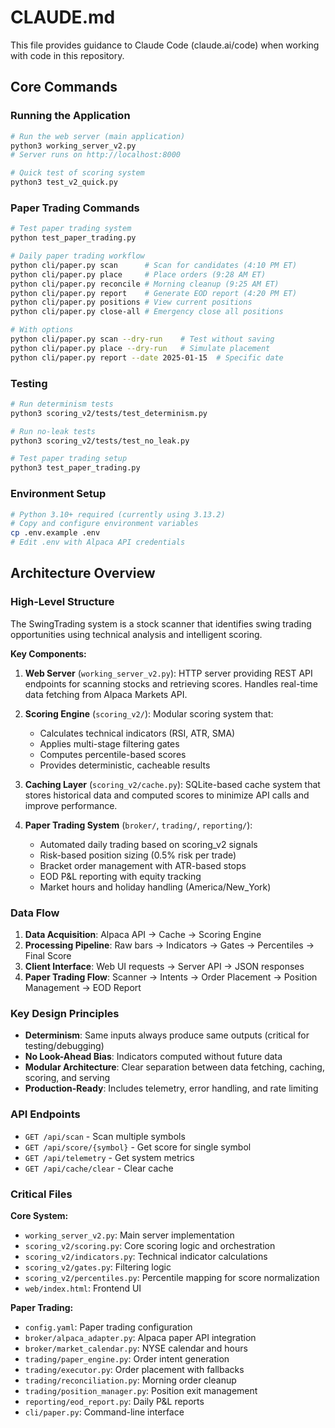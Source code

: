 # CLAUDE.md

This file provides guidance to Claude Code (claude.ai/code) when working with code in this repository.

## Core Commands

### Running the Application

```bash
# Run the web server (main application)
python3 working_server_v2.py
# Server runs on http://localhost:8000

# Quick test of scoring system
python3 test_v2_quick.py
```

### Paper Trading Commands

```bash
# Test paper trading system
python test_paper_trading.py

# Daily paper trading workflow
python cli/paper.py scan      # Scan for candidates (4:10 PM ET)
python cli/paper.py place     # Place orders (9:28 AM ET)
python cli/paper.py reconcile # Morning cleanup (9:25 AM ET)
python cli/paper.py report    # Generate EOD report (4:20 PM ET)
python cli/paper.py positions # View current positions
python cli/paper.py close-all # Emergency close all positions

# With options
python cli/paper.py scan --dry-run    # Test without saving
python cli/paper.py place --dry-run   # Simulate placement
python cli/paper.py report --date 2025-01-15  # Specific date
```

### Testing

```bash
# Run determinism tests
python3 scoring_v2/tests/test_determinism.py

# Run no-leak tests  
python3 scoring_v2/tests/test_no_leak.py

# Test paper trading setup
python3 test_paper_trading.py
```

### Environment Setup

```bash
# Python 3.10+ required (currently using 3.13.2)
# Copy and configure environment variables
cp .env.example .env
# Edit .env with Alpaca API credentials
```

## Architecture Overview

### High-Level Structure

The SwingTrading system is a stock scanner that identifies swing trading opportunities using technical analysis and intelligent scoring.

**Key Components:**

1. **Web Server** (`working_server_v2.py`): HTTP server providing REST API endpoints for scanning stocks and retrieving scores. Handles real-time data fetching from Alpaca Markets API.

2. **Scoring Engine** (`scoring_v2/`): Modular scoring system that:
   - Calculates technical indicators (RSI, ATR, SMA)
   - Applies multi-stage filtering gates
   - Computes percentile-based scores
   - Provides deterministic, cacheable results

3. **Caching Layer** (`scoring_v2/cache.py`): SQLite-based cache system that stores historical data and computed scores to minimize API calls and improve performance.

4. **Paper Trading System** (`broker/`, `trading/`, `reporting/`):
   - Automated daily trading based on scoring_v2 signals
   - Risk-based position sizing (0.5% risk per trade)
   - Bracket order management with ATR-based stops
   - EOD P&L reporting with equity tracking
   - Market hours and holiday handling (America/New_York)

### Data Flow

1. **Data Acquisition**: Alpaca API → Cache → Scoring Engine
2. **Processing Pipeline**: Raw bars → Indicators → Gates → Percentiles → Final Score
3. **Client Interface**: Web UI requests → Server API → JSON responses
4. **Paper Trading Flow**: Scanner → Intents → Order Placement → Position Management → EOD Report

### Key Design Principles

- **Determinism**: Same inputs always produce same outputs (critical for testing/debugging)
- **No Look-Ahead Bias**: Indicators computed without future data
- **Modular Architecture**: Clear separation between data fetching, caching, scoring, and serving
- **Production-Ready**: Includes telemetry, error handling, and rate limiting

### API Endpoints

- `GET /api/scan` - Scan multiple symbols
- `GET /api/score/{symbol}` - Get score for single symbol
- `GET /api/telemetry` - Get system metrics
- `GET /api/cache/clear` - Clear cache

### Critical Files

**Core System:**
- `working_server_v2.py`: Main server implementation
- `scoring_v2/scoring.py`: Core scoring logic and orchestration
- `scoring_v2/indicators.py`: Technical indicator calculations
- `scoring_v2/gates.py`: Filtering logic
- `scoring_v2/percentiles.py`: Percentile mapping for score normalization
- `web/index.html`: Frontend UI

**Paper Trading:**
- `config.yaml`: Paper trading configuration
- `broker/alpaca_adapter.py`: Alpaca paper API integration
- `broker/market_calendar.py`: NYSE calendar and hours
- `trading/paper_engine.py`: Order intent generation
- `trading/executor.py`: Order placement with fallbacks
- `trading/reconciliation.py`: Morning order cleanup
- `trading/position_manager.py`: Position exit management
- `reporting/eod_report.py`: Daily P&L reports
- `cli/paper.py`: Command-line interface